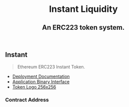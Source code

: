 <div align="center">
  <h1>Instant Liquidity</h1>
  <h2>An ERC223 token system.</h2>
  <br/>  
</div>

## Instant

> Ethereum ERC223 Instant Token.

* [Deployment Documentation](./Instant/README.md)
* [Application Binary Interface](./Instant/ABI.json)
* [Token Logo 256x256](./logo.png)

### Contract Address
